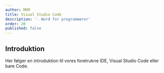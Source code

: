 ```yaml
---
author: MKM
title: Visual Studio Code
description: '- Word for programmører'
order: 20
published: false
---
```

## Introduktion

Her følger en introduktion til vores foretrukne IDE, Visual Studio Code eller bare Code.